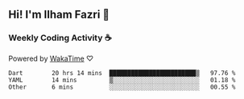 ## Hi! I'm Ilham Fazri 👋

### Weekly Coding Activity ☕
Powered by [WakaTime](https://wakatime.com/) ♡
<!--START_SECTION:waka-->

```text
Dart        20 hrs 14 mins  ████████████████████████▒   97.76 %
YAML        14 mins         ▒░░░░░░░░░░░░░░░░░░░░░░░░   01.18 %
Other       6 mins          ░░░░░░░░░░░░░░░░░░░░░░░░░   00.55 %
```

<!--END_SECTION:waka-->
